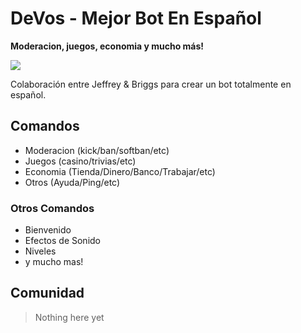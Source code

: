 # DeVos - Mejor Bot En Español
**__Moderacion, juegos, economia y mucho más!__**

[<img src="https://img.shields.io/badge/Support-Briggs-red.svg" style="max-width:100%;">](https://www.patreon.com/BriggsIOS)

Colaboración entre Jeffrey & Briggs para crear un bot totalmente en español.

## Comandos
* Moderacion (kick/ban/softban/etc)
* Juegos (casino/trivias/etc)
* Economia (Tienda/Dinero/Banco/Trabajar/etc)
* Otros (Ayuda/Ping/etc)
### Otros Comandos
* Bienvenido
* Efectos de Sonido
* Niveles
* y mucho mas!


## Comunidad
>Nothing here yet
